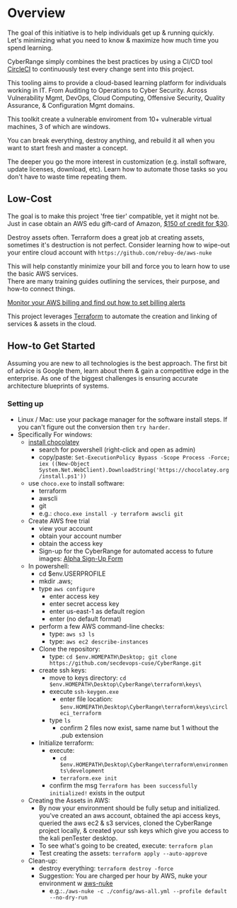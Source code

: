 # Overview

The goal of this initiative is to help individuals get up & running quickly.  
Let's minimizing what you need to know & maximize how much time you spend
 learning.    

CyberRange simply combines the best practices by using a CI/CD tool [CircleCI](https://circleci.com/)
  to continuously test every change sent into this project.
  
This tooling aims to provide a cloud-based learning platform for individuals
working in IT.  From Auditing to Operations to Cyber Security.  Across 
Vulnerability Mgmt, DevOps, Cloud Computing, Offensive Security, 
Quality Assurance, & Configuration Mgmt domains.  

This toolkit create a vulnerable enviroment from 10+ vulnerable virtual
machines, 3 of which are windows.  

You can break everything, destroy anything, and rebuild it all when you
want to start fresh and master a concept.

The deeper you go the more interest in customization
(e.g. install software, update licenses, download, etc).  Learn how to 
automate those tasks so you don't have to waste time repeating them.  

  
## Low-Cost
The goal is to make this project 'free tier' compatible, yet it might not be.  
Just in case obtain an AWS edu gift-card of Amazon, [$150 of credit for $30](https://www.ebay.com/itm/150-Amazon-Web-Services-AWS-Credit-Code/153384276906).

Destroy assets often. Terraform does a great job at creating assets, sometimes 
it's destruction is not perfect.  Consider learning how to wipe-out
your entire cloud account with `https://github.com/rebuy-de/aws-nuke`

This will help constantly minimize your bill and force you to learn how to use the basic AWS services.  
There are many training guides outlining the services, their purpose, and how-to connect things. 

[Monitor your AWS billing and find out how to set billing alerts](http://lmgtfy.com/?q=aws+billing+alert) 

This project leverages [Terraform](http://lmgtfy.com/?q=aws+billing+alert) to automate the creation and 
linking of services & assets in the cloud.  

## How-to Get Started
Assuming you are new to all technologies is the best approach. The first bit of advice is Google them, 
learn about them & gain a competitive edge in the enterprise.  As one of the biggest challenges is 
ensuring accurate architecture blueprints of systems. 

### Setting up
 - Linux / Mac: use your package manager for the software install steps.  If you can't figure out the conversion
    then `try harder`.
 - Specifically For windows:  
    - [install chocolatey](https://chocolatey.org/docs/installation) 
        - search for powershell (right-click and open as admin) 
        - copy/paste: `Set-ExecutionPolicy Bypass -Scope Process -Force; iex ((New-Object System.Net.WebClient).DownloadString('https://chocolatey.org/install.ps1'))`
    - use `choco.exe` to install software:
        - terraform
        - awscli
        - git
        - e.g.: `choco.exe install -y terraform awscli git`
    - Create AWS free trial
        - view your account
        - obtain your account number
        - obtain the access key
        - Sign-up for the CyberRange for automated access to future images: [Alpha Sign-Up Form](https://www.tfaforms.com/4729221)
    - In powershell:
        - cd $env.USERPROFILE
        - mkdir .aws; 
        - type `aws configure` 
            - enter access key
            - enter secret access key
            - enter us-east-1 as default region
            - enter (no default format)
        - perform a few AWS command-line checks:
            - type: `aws s3 ls` 
            - type: `aws ec2 describe-instances`
        - Clone the repository:
            - type: `cd $env.HOMEPATH\Desktop; git clone https://github.com/secdevops-cuse/CyberRange.git`
        - create ssh keys:
            - move to keys directory: `cd $env.HOMEPATH\Desktop\CyberRange\terraform\keys\`
            - execute `ssh-keygen.exe` 
                - enter file location: `$env.HOMEPATH\Desktop\CyberRange\terraform\keys\circleci_terraform`
            - type `ls`
                - confirm 2 files now exist, same name but 1 without the .pub extension
        - Initialize terraform:
            - execute: 
                - `cd $env.HOMEPATH\Desktop\CyberRange\terraform\environments\development`
                - `terraform.exe init`
            - confirm the msg `Terraform has been successfully initialized!` exists in the output
    - Creating the Assets in AWS:
        - By now your environment should be fully setup and initialized.
        you've created an aws account, obtained the api access keys, queried
        the aws ec2 & s3 services, cloned the CyberRange project locally, &
        created your ssh keys which give you access to the kali penTester 
        desktop.
        - To see what's going to be created, execute: `terraform plan`
        - Test creating the assets: `terraform apply --auto-approve`
    - Clean-up:    
        - destroy everything: `terraform destroy -force`
        - Suggestion: You are charged per hour by AWS, nuke your environment w [aws-nuke](https://github.com/rebuy-de/aws-nuke) 
            - e.g.:`./aws-nuke -c ./config/aws-all.yml --profile default --no-dry-run`